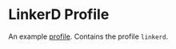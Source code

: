 # LinkerD Profile
An example [profile](https://github.com/weaveworks/profiles). Contains the profile `linkerd`.